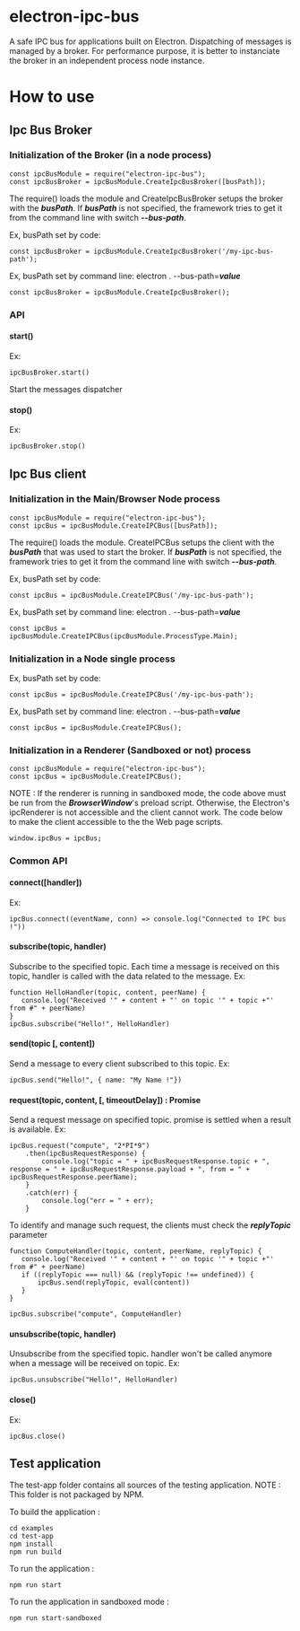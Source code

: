 # electron-ipc-bus
A safe IPC bus for applications built on Electron. 
Dispatching of messages is managed by a broker.
For performance purpose, it is better to instanciate the broker in an independent process node instance.

# How to use
## Ipc Bus Broker
### Initialization of the Broker (in a node process)
    const ipcBusModule = require("electron-ipc-bus");
    const ipcBusBroker = ipcBusModule.CreateIpcBusBroker([busPath]);

The require() loads the module and CreateIpcBusBroker setups the broker with the ***busPath***.
If ***busPath*** is not specified, the framework tries to get it from the command line with switch ***--bus-path***.
 
Ex, busPath set by code:

    const ipcBusBroker = ipcBusModule.CreateIpcBusBroker('/my-ipc-bus-path');

Ex, busPath set by command line: electron . --bus-path=***value***
    
    const ipcBusBroker = ipcBusModule.CreateIpcBusBroker();

### API
#### start()

Ex:
   
    ipcBusBroker.start() 

Start the messages dispatcher

#### stop()

Ex:
   
    ipcBusBroker.stop() 


## Ipc Bus client

### Initialization in the Main/Browser Node process
 
    const ipcBusModule = require("electron-ipc-bus");
    const ipcBus = ipcBusModule.CreateIPCBus([busPath]);

The require() loads the module. CreateIPCBus setups the client with the ***busPath*** that was used to start the broker.
If ***busPath*** is not specified, the framework tries to get it from the command line with switch ***--bus-path***.
 
Ex, busPath set by code:

    const ipcBus = ipcBusModule.CreateIPCBus('/my-ipc-bus-path');

Ex, busPath set by command line: electron . --bus-path=***value***
    
    const ipcBus = ipcBusModule.CreateIPCBus(ipcBusModule.ProcessType.Main);

### Initialization in a Node single process
 
Ex, busPath set by code:

    const ipcBus = ipcBusModule.CreateIPCBus('/my-ipc-bus-path');

Ex, busPath set by command line: electron . --bus-path=***value***
    
    const ipcBus = ipcBusModule.CreateIPCBus();

### Initialization in a Renderer (Sandboxed or not) process

    const ipcBusModule = require("electron-ipc-bus");
    const ipcBus = ipcBusModule.CreateIPCBus();

NOTE : If the renderer is running in sandboxed mode, the code above
must be run from the ***BrowserWindow***'s preload script. Otherwise, the
Electron's ipcRenderer is not accessible and the client cannot work.
The code below to make the client accessible to the the Web page scripts.

    window.ipcBus = ipcBus;

### Common API
#### connect([handler])

Ex:
   
    ipcBus.connect((eventName, conn) => console.log("Connected to IPC bus !")) 

#### subscribe(topic, handler)
Subscribe to the specified topic. Each time a message is received on this topic,
handler is called with the data related to the message.
Ex:

    function HelloHandler(topic, content, peerName) {
       console.log("Received '" + content + "' on topic '" + topic +"' from #" + peerName)
    }
    ipcBus.subscribe("Hello!", HelloHandler)

#### send(topic [, content])
Send a message to every client subscribed to this topic.
Ex:

    ipcBus.send("Hello!", { name: "My Name !"})

#### request(topic, content, [, timeoutDelay]) : Promise<IpcBusRequestResponse>
Send a request message on specified topic. promise is settled when a result is available.
Ex:

    ipcBus.request("compute", "2*PI*9")
        .then(ipcBusRequestResponse) {
            console.log("topic = " + ipcBusRequestResponse.topic + ", response = " + ipcBusRequestResponse.payload + ", from = " + ipcBusRequestResponse.peerName);
        }
        .catch(err) {
            console.log("err = " + err);
        }

To identify and manage such request, the clients must check the ***replyTopic*** parameter

    function ComputeHandler(topic, content, peerName, replyTopic) {
       console.log("Received '" + content + "' on topic '" + topic +"' from #" + peerName)
       if ((replyTopic === null) && (replyTopic !== undefined)) {
           ipcBus.send(replyTopic, eval(content))
       }
    }

    ipcBus.subscribe("compute", ComputeHandler)


#### unsubscribe(topic, handler)
Unsubscribe from the specified topic. handler won't be called anymore when
a message will be received on topic.
Ex:

    ipcBus.unsubscribe("Hello!", HelloHandler)

#### close()

Ex:

    ipcBus.close()

## Test application

The test-app folder contains all sources of the testing application.
NOTE : This folder is not packaged by NPM.

To build the application :

    cd examples
    cd test-app
    npm install
    npm run build

To run the application :

    npm run start

To run the application in sandboxed mode :

    npm run start-sandboxed


 
 

 

 

